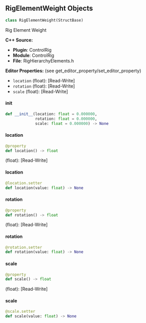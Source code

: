 ## RigElementWeight Objects

```python
class RigElementWeight(StructBase)
```

Rig Element Weight

**C++ Source:**

- **Plugin**: ControlRig
- **Module**: ControlRig
- **File**: RigHierarchyElements.h

**Editor Properties:** (see get_editor_property/set_editor_property)

- ``location`` (float):  [Read-Write]
- ``rotation`` (float):  [Read-Write]
- ``scale`` (float):  [Read-Write]

<a id="unreal.RigElementWeight.__init__"></a>

#### __init__

```python
def __init__(location: float = 0.000000,
             rotation: float = 0.000000,
             scale: float = 0.000000) -> None
```

<a id="unreal.RigElementWeight.location"></a>

#### location

```python
@property
def location() -> float
```

(float):  [Read-Write]

<a id="unreal.RigElementWeight.location"></a>

#### location

```python
@location.setter
def location(value: float) -> None
```

<a id="unreal.RigElementWeight.rotation"></a>

#### rotation

```python
@property
def rotation() -> float
```

(float):  [Read-Write]

<a id="unreal.RigElementWeight.rotation"></a>

#### rotation

```python
@rotation.setter
def rotation(value: float) -> None
```

<a id="unreal.RigElementWeight.scale"></a>

#### scale

```python
@property
def scale() -> float
```

(float):  [Read-Write]

<a id="unreal.RigElementWeight.scale"></a>

#### scale

```python
@scale.setter
def scale(value: float) -> None
```

<a id="unreal.RigBoneElement"></a>